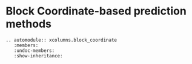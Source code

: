 # Block Coordinate-based prediction methods

```{eval-rst}
.. automodule:: xcolumns.block_coordinate
   :members:
   :undoc-members:
   :show-inheritance:
```